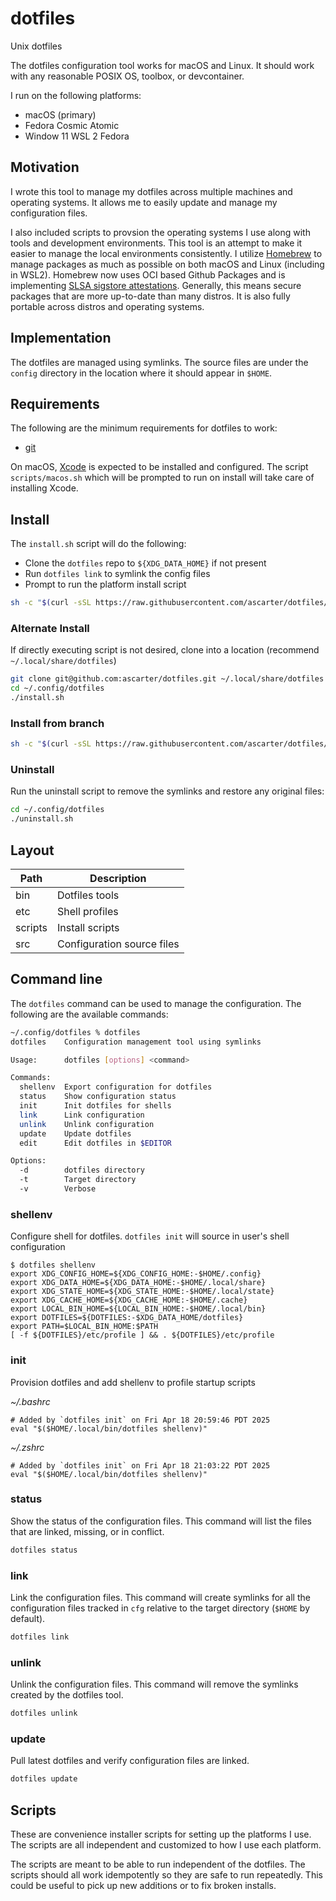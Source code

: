 # dotfiles

Unix dotfiles

The dotfiles configuration tool works for macOS and Linux.
It should work with any reasonable POSIX OS, toolbox, or devcontainer.

I run on the following platforms:

* macOS (primary)
* Fedora Cosmic Atomic
* Window 11 WSL 2 Fedora

## Motivation

I wrote this tool to manage my dotfiles across multiple machines and operating systems.
It allows me to easily update and manage my configuration files.

I also included scripts to provsion the operating systems I use along with tools and development environments.
This tool is an attempt to make it easier to manage the local environments consistently.
I utilize [Homebrew][] to manage packages as much as possible on both
macOS and Linux (including in WSL2). Homebrew now uses OCI based Github Packages and is
implementing [SLSA sigstore attestations][SLSA]. Generally, this means secure packages
that are more up-to-date than many distros. It is also fully portable across distros
and operating systems.

[homebrew]: https://brew.sh
[SLSA]: https://openssf.org/blog/2023/11/06/alpha-omega-grant-to-help-homebrew-reach-slsa-build-level-2/?ref=ypsidanger.com

## Implementation

The dotfiles are managed using symlinks. The source files are under the `config` directory in the location where it should appear in `$HOME`.

## Requirements

The following are the minimum requirements for dotfiles to work:

- [git][]

On macOS, [Xcode][] is expected to be installed and configured.
The script `scripts/macos.sh` which will be prompted to run on install will
take care of installing Xcode.

[git]: https://git-scm.com/
[Xcode]: https://itunes.apple.com/us/app/xcode/id497799835?mt=12

## Install

The `install.sh` script will do the following:
* Clone the `dotfiles` repo to `${XDG_DATA_HOME}` if not present
* Run `dotfiles link` to symlink the config files
* Prompt to run the platform install script

```sh
sh -c "$(curl -sSL https://raw.githubusercontent.com/ascarter/dotfiles/main/install.sh)"
```

### Alternate Install

If directly executing script is not desired, clone into a location (recommend `~/.local/share/dotfiles`)

```sh
git clone git@github.com:ascarter/dotfiles.git ~/.local/share/dotfiles
cd ~/.config/dotfiles
./install.sh
```

### Install from branch

```sh
sh -c "$(curl -sSL https://raw.githubusercontent.com/ascarter/dotfiles/main/install.sh)" -s -- -b <branch>
```

### Uninstall

Run the uninstall script to remove the symlinks and restore any original files:

```sh
cd ~/.config/dotfiles
./uninstall.sh
```

## Layout

| Path    | Description                |
| ------- | -------------------------- |
| bin     | Dotfiles tools             |
| etc     | Shell profiles             |
| scripts | Install scripts            |
| src     | Configuration source files |

## Command line

The `dotfiles` command can be used to manage the configuration. The following are the available commands:

```sh
~/.config/dotfiles % dotfiles
dotfiles  	Configuration management tool using symlinks

Usage:    	dotfiles [options] <command>

Commands:
  shellenv  Export configuration for dotfiles
  status  	Show configuration status
  init      Init dotfiles for shells
  link    	Link configuration
  unlink  	Unlink configuration
  update    Update dotfiles
  edit      Edit dotfiles in $EDITOR

Options:
  -d      	dotfiles directory
  -t      	Target directory
  -v      	Verbose
```

### shellenv

Configure shell for dotfiles. `dotfiles init` will source in user's shell configuration

```
$ dotfiles shellenv
export XDG_CONFIG_HOME=${XDG_CONFIG_HOME:-$HOME/.config}
export XDG_DATA_HOME=${XDG_DATA_HOME:-$HOME/.local/share}
export XDG_STATE_HOME=${XDG_STATE_HOME:-$HOME/.local/state}
export XDG_CACHE_HOME=${XDG_CACHE_HOME:-$HOME/.cache}
export LOCAL_BIN_HOME=${LOCAL_BIN_HOME:-$HOME/.local/bin}
export DOTFILES=${DOTFILES:-$XDG_DATA_HOME/dotfiles}
export PATH=$LOCAL_BIN_HOME:$PATH
[ -f ${DOTFILES}/etc/profile ] && . ${DOTFILES}/etc/profile
```
### init

Provision dotfiles and add shellenv to profile startup scripts

*~/.bashrc*
```
# Added by `dotfiles init` on Fri Apr 18 20:59:46 PDT 2025
eval "$($HOME/.local/bin/dotfiles shellenv)"
```

*~/.zshrc*
```
# Added by `dotfiles init` on Fri Apr 18 21:03:22 PDT 2025
eval "$($HOME/.local/bin/dotfiles shellenv)"
```

### status

Show the status of the configuration files. This command will list the files that are linked, missing, or in conflict.

```sh
dotfiles status
```

### link

Link the configuration files. This command will create symlinks for all the configuration files tracked in `cfg` relative to the target directory (`$HOME` by default).

```sh
dotfiles link
```

### unlink

Unlink the configuration files. This command will remove the symlinks created by the dotfiles tool.

```sh
dotfiles unlink
```
### update

Pull latest dotfiles and verify configuration files are linked.

```sh
dotfiles update
```

## Scripts

These are convenience installer scripts for setting up the platforms I use.
The scripts are all independent and customized to how I use each platform.

The scripts are meant to be able to run independent of the dotfiles.
The scripts should all work idempotently so they are safe to run repeatedly.
This could be useful to pick up new additions or to fix broken installs.

